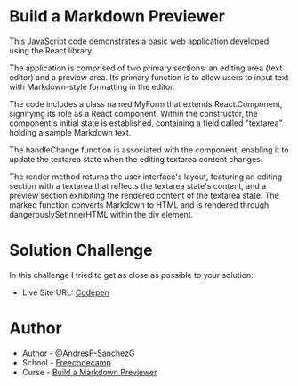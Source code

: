 # Build a Markdown Previewer

This JavaScript code demonstrates a basic web application developed using the React library.

The application is comprised of two primary sections: an editing area (text editor) and a preview area. Its primary function is to allow users to input text with Markdown-style formatting in the editor. 

The code includes a class named MyForm that extends React.Component, signifying its role as a React component. Within the constructor, the component's initial state is established, containing a field called "textarea" holding a sample Markdown text. 

The handleChange function is associated with the component, enabling it to update the textarea state when the editing textarea content changes. 

The render method returns the user interface's layout, featuring an editing section with a textarea that reflects the textarea state's content, and a preview section exhibiting the rendered content of the textarea state. The marked function converts Markdown to HTML and is rendered through dangerouslySetInnerHTML within the div element.


# Solution Challenge
In this challenge I tried to get as close as possible to your solution:
- Live Site URL: [Codepen](https://codepen.io/Andr-s-Fernando-Sanchez-Galarza/pen/XWxwKEg)
  
# Author

- Author - [@AndresF-SanchezG](https://github.com/AndresF-SanchezG)
- School - [Freecodecamp](https://www.freecodecamp.org/)
- Curse - [Build a Markdown Previewer](https://www.freecodecamp.org/learn/front-end-development-libraries/front-end-development-libraries-projects/build-a-markdown-previewer)


